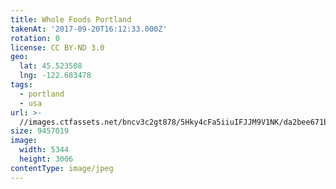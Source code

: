 ```yaml
---
title: Whole Foods Portland
takenAt: '2017-09-20T16:12:33.000Z'
rotation: 0
license: CC BY-ND 3.0
geo:
  lat: 45.523508
  lng: -122.683478
tags:
  - portland
  - usa
url: >-
  //images.ctfassets.net/bncv3c2gt878/5Hky4cFa5iiuIFJJM9V1NK/da2bee671b4c2d1a60ea999362168f4c/whole-foods-portland_36709921683_o
size: 9457019
image:
  width: 5344
  height: 3006
contentType: image/jpeg
---
```


